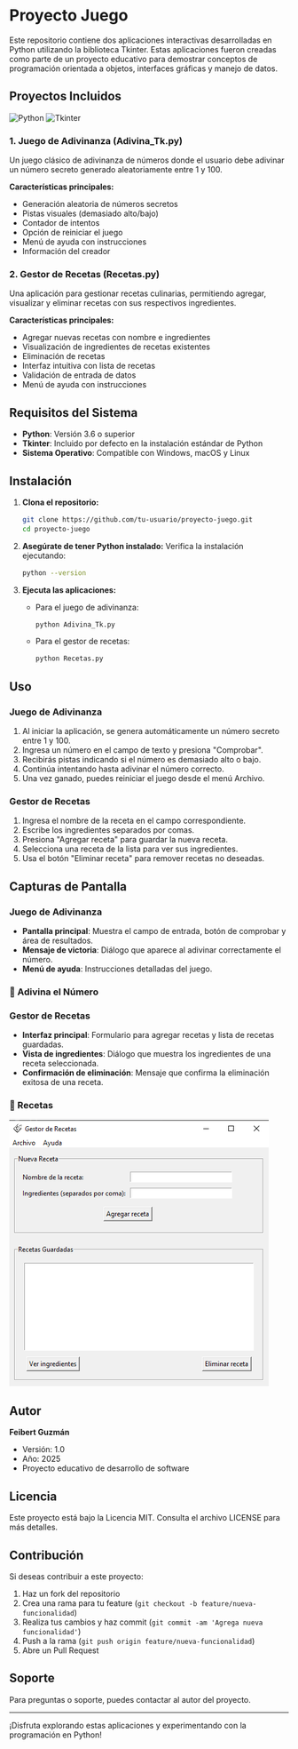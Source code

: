 # Proyecto Juego

Este repositorio contiene dos aplicaciones interactivas desarrolladas en Python utilizando la biblioteca Tkinter. Estas aplicaciones fueron creadas como parte de un proyecto educativo para demostrar conceptos de programación orientada a objetos, interfaces gráficas y manejo de datos.

## Proyectos Incluidos
![Python](https://img.shields.io/badge/Python-3.13-3776AB?style=for-the-badge&logo=python&logoColor=white)
![Tkinter](https://img.shields.io/badge/Tkinter-1.0-4B8BBE?style=for-the-badge&logoColor=white)

### 1. Juego de Adivinanza (Adivina_Tk.py)
Un juego clásico de adivinanza de números donde el usuario debe adivinar un número secreto generado aleatoriamente entre 1 y 100.

**Características principales:**
- Generación aleatoria de números secretos
- Pistas visuales (demasiado alto/bajo)
- Contador de intentos
- Opción de reiniciar el juego
- Menú de ayuda con instrucciones
- Información del creador

### 2. Gestor de Recetas (Recetas.py)
Una aplicación para gestionar recetas culinarias, permitiendo agregar, visualizar y eliminar recetas con sus respectivos ingredientes.

**Características principales:**
- Agregar nuevas recetas con nombre e ingredientes
- Visualización de ingredientes de recetas existentes
- Eliminación de recetas
- Interfaz intuitiva con lista de recetas
- Validación de entrada de datos
- Menú de ayuda con instrucciones

## Requisitos del Sistema

- **Python**: Versión 3.6 o superior
- **Tkinter**: Incluido por defecto en la instalación estándar de Python
- **Sistema Operativo**: Compatible con Windows, macOS y Linux

## Instalación

1. **Clona el repositorio:**
   ```bash
   git clone https://github.com/tu-usuario/proyecto-juego.git
   cd proyecto-juego
   ```

2. **Asegúrate de tener Python instalado:**
   Verifica la instalación ejecutando:
   ```bash
   python --version
   ```

3. **Ejecuta las aplicaciones:**
   - Para el juego de adivinanza:
     ```bash
     python Adivina_Tk.py
     ```
   - Para el gestor de recetas:
     ```bash
     python Recetas.py
     ```

## Uso

### Juego de Adivinanza
1. Al iniciar la aplicación, se genera automáticamente un número secreto entre 1 y 100.
2. Ingresa un número en el campo de texto y presiona "Comprobar".
3. Recibirás pistas indicando si el número es demasiado alto o bajo.
4. Continúa intentando hasta adivinar el número correcto.
5. Una vez ganado, puedes reiniciar el juego desde el menú Archivo.

### Gestor de Recetas
1. Ingresa el nombre de la receta en el campo correspondiente.
2. Escribe los ingredientes separados por comas.
3. Presiona "Agregar receta" para guardar la nueva receta.
4. Selecciona una receta de la lista para ver sus ingredientes.
5. Usa el botón "Eliminar receta" para remover recetas no deseadas.

## Capturas de Pantalla

### Juego de Adivinanza
- **Pantalla principal**: Muestra el campo de entrada, botón de comprobar y área de resultados.
- **Mensaje de victoria**: Diálogo que aparece al adivinar correctamente el número.
- **Menú de ayuda**: Instrucciones detalladas del juego.
### 🎯 Adivina el Número


### Gestor de Recetas
- **Interfaz principal**: Formulario para agregar recetas y lista de recetas guardadas.
- **Vista de ingredientes**: Diálogo que muestra los ingredientes de una receta seleccionada.
- **Confirmación de eliminación**: Mensaje que confirma la eliminación exitosa de una receta.

### 📌 Recetas
![Recetas](Rece.png) 

## Autor

**Feibert Guzmán**
- Versión: 1.0
- Año: 2025
- Proyecto educativo de desarrollo de software

## Licencia

Este proyecto está bajo la Licencia MIT. Consulta el archivo LICENSE para más detalles.

## Contribución

Si deseas contribuir a este proyecto:

1. Haz un fork del repositorio
2. Crea una rama para tu feature (`git checkout -b feature/nueva-funcionalidad`)
3. Realiza tus cambios y haz commit (`git commit -am 'Agrega nueva funcionalidad'`)
4. Push a la rama (`git push origin feature/nueva-funcionalidad`)
5. Abre un Pull Request

## Soporte

Para preguntas o soporte, puedes contactar al autor del proyecto.

---

¡Disfruta explorando estas aplicaciones y experimentando con la programación en Python!

